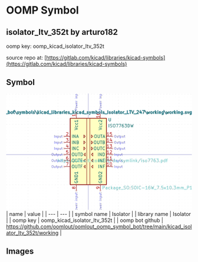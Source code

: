 # OOMP Symbol  
## isolator_ltv_352t  by arturo182  
  
oomp key: oomp_kicad_isolator_ltv_352t  
  
source repo at: [https://gitlab.com/kicad/libraries/kicad-symbols](https://gitlab.com/kicad/libraries/kicad-symbols)  
## Symbol  
  
[![working.png](working_600.png)](working.png)  
| name | value | 
| --- | --- | 
| symbol name | Isolator | 
| library name | Isolator | 
| oomp key | oomp_kicad_isolator_ltv_352t | 
| oomp bot github | https://github.com/oomlout/oomlout_oomp_symbol_bot/tree/main/kicad_isolator_ltv_352t/working | 
## Images  
